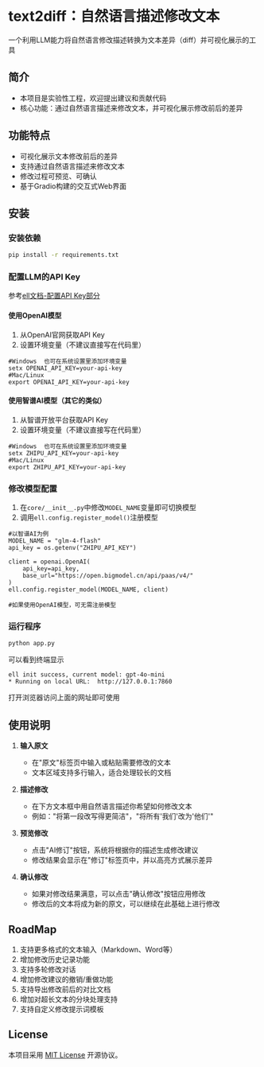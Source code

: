 # text2diff：自然语言描述修改文本
一个利用LLM能力将自然语言修改描述转换为文本差异（diff）并可视化展示的工具

## 简介
- 本项目是实验性工程，欢迎提出建议和贡献代码
- 核心功能：通过自然语言描述来修改文本，并可视化展示修改前后的差异

## 功能特点
- 可视化展示文本修改前后的差异
- 支持通过自然语言描述来修改文本
- 修改过程可预览、可确认
- 基于Gradio构建的交互式Web界面

## 安装

### 安装依赖
```bash
pip install -r requirements.txt
```

### 配置LLM的API Key
参考[ell文档-配置API Key部分](https://docs.ell.so/installation.html#api-key-setup)

#### 使用OpenAI模型
1. 从OpenAI官网获取API Key
2. 设置环境变量（不建议直接写在代码里）
```
#Windows  也可在系统设置里添加环境变量
setx OPENAI_API_KEY=your-api-key
#Mac/Linux
export OPENAI_API_KEY=your-api-key
```

#### 使用智谱AI模型（其它的类似）
1. 从智谱开放平台获取API Key
2. 设置环境变量（不建议直接写在代码里）
```
#Windows  也可在系统设置里添加环境变量
setx ZHIPU_API_KEY=your-api-key
#Mac/Linux
export ZHIPU_API_KEY=your-api-key
```

### 修改模型配置
1. 在`core/__init__.py`中修改`MODEL_NAME`变量即可切换模型
2. 调用`ell.config.register_model()`注册模型
```
#以智谱AI为例
MODEL_NAME = "glm-4-flash"
api_key = os.getenv("ZHIPU_API_KEY")

client = openai.OpenAI(
    api_key=api_key,
    base_url="https://open.bigmodel.cn/api/paas/v4/"
) 
ell.config.register_model(MODEL_NAME, client)

#如果使用OpenAI模型，可无需注册模型
```

### 运行程序
```bash
python app.py
```
可以看到终端显示
```
ell init success, current model: gpt-4o-mini
* Running on local URL:  http://127.0.0.1:7860
```
打开浏览器访问上面的网址即可使用

## 使用说明

1. **输入原文**
   - 在"原文"标签页中输入或粘贴需要修改的文本
   - 文本区域支持多行输入，适合处理较长的文档

2. **描述修改**
   - 在下方文本框中用自然语言描述你希望如何修改文本
   - 例如："将第一段改写得更简洁"，"将所有'我们'改为'他们'"

3. **预览修改**
   - 点击"AI修订"按钮，系统将根据你的描述生成修改建议
   - 修改结果会显示在"修订"标签页中，并以高亮方式展示差异

4. **确认修改**
   - 如果对修改结果满意，可以点击"确认修改"按钮应用修改
   - 修改后的文本将成为新的原文，可以继续在此基础上进行修改

## RoadMap
1. 支持更多格式的文本输入（Markdown、Word等）
2. 增加修改历史记录功能
3. 支持多轮修改对话
4. 增加修改建议的撤销/重做功能
5. 支持导出修改前后的对比文档
6. 增加对超长文本的分块处理支持
7. 支持自定义修改提示词模板

## License
本项目采用 [MIT License](LICENSE) 开源协议。